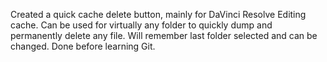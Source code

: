 Created a quick cache delete button, mainly for DaVinci Resolve Editing cache. 
Can be used for virtually any folder to quickly dump and permanently delete any file. 
Will remember last folder selected and can be changed. Done before learning Git.
